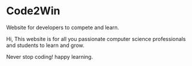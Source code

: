 # Code2Win
Website for developers to compete and learn.

Hi,
This website is for all you passionate computer science professionals and students to learn and grow.

Never stop coding! happy learning.

